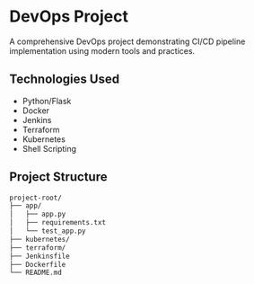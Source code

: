 # DevOps Project

A comprehensive DevOps project demonstrating CI/CD pipeline implementation using modern tools and practices.

## Technologies Used
- Python/Flask
- Docker
- Jenkins
- Terraform
- Kubernetes
- Shell Scripting

## Project Structure
```bash
project-root/
├── app/
│   ├── app.py
│   ├── requirements.txt
│   └── test_app.py
├── kubernetes/
├── terraform/
├── Jenkinsfile
├── Dockerfile
└── README.md
